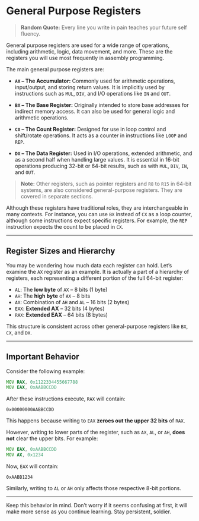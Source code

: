 # General Purpose Registers

> **Random Quote:** Every line you write in pain teaches your future self fluency.

General purpose registers are used for a wide range of operations, including arithmetic, logic, data movement, and more. These are the registers you will use most frequently in assembly programming.

The main general purpose registers are:

* **`AX` – The Accumulator:**
  Commonly used for arithmetic operations, input/output, and storing return values. It is implicitly used by instructions such as `MUL`, `DIV`, and I/O operations like `IN` and `OUT`.

* **`BX` – The Base Register:**
  Originally intended to store base addresses for indirect memory access. It can also be used for general logic and arithmetic operations.

* **`CX` – The Count Register:**
  Designed for use in loop control and shift/rotate operations. It acts as a counter in instructions like `LOOP` and `REP`.

* **`DX` – The Data Register:**
  Used in I/O operations, extended arithmetic, and as a second half when handling large values. It is essential in 16-bit operations producing 32-bit or 64-bit results, such as with `MUL`, `DIV`, `IN`, and `OUT`.

> **Note:** Other registers, such as pointer registers and `R8` to `R15` in 64-bit systems, are also considered general-purpose registers. They are covered in separate sections.

Although these registers have traditional roles, they are interchangeable in many contexts. For instance, you can use `BX` instead of `CX` as a loop counter, although some instructions expect specific registers. For example, the `REP` instruction expects the count to be placed in `CX`.

---

## Register Sizes and Hierarchy

You may be wondering how much data each register can hold. Let’s examine the `AX` register as an example. It is actually a part of a hierarchy of registers, each representing a different portion of the full 64-bit register:

* `AL`: The **low byte** of `AX` – 8 bits (1 byte)
* `AH`: The **high byte** of `AX` – 8 bits
* `AX`: Combination of `AH` and `AL` – 16 bits (2 bytes)
* `EAX`: **Extended AX** – 32 bits (4 bytes)
* `RAX`: **Extended EAX** – 64 bits (8 bytes)

This structure is consistent across other general-purpose registers like `BX`, `CX`, and `DX`.

---

## Important Behavior

Consider the following example:

```asm
MOV RAX, 0x1122334455667788
MOV EAX, 0xAABBCCDD
```

After these instructions execute, `RAX` will contain:

```text
0x00000000AABBCCDD
```

This happens because writing to `EAX` **zeroes out the upper 32 bits** of `RAX`.

However, writing to lower parts of the register, such as `AX`, `AL`, or `AH`, **does not** clear the upper bits. For example:

```asm
MOV EAX, 0xAABBCCDD
MOV AX, 0x1234
```

Now, `EAX` will contain:

```text
0xAABB1234
```

Similarly, writing to `AL` or `AH` only affects those respective 8-bit portions.

---

Keep this behavior in mind. Don’t worry if it seems confusing at first, it will make more sense as you continue learning. Stay persistent, soldier.